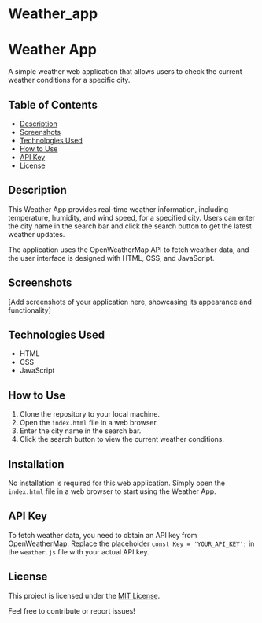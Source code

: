 # Weather_app
# Weather App

A simple weather web application that allows users to check the current weather conditions for a specific city.

## Table of Contents
- [Description](#description)
- [Screenshots](#screenshots)
- [Technologies Used](#technologies-used)
- [How to Use](#how-to-use)
- [API Key](#api-key)
- [License](#license)

## Description

This Weather App provides real-time weather information, including temperature, humidity, and wind speed, for a specified city. Users can enter the city name in the search bar and click the search button to get the latest weather updates.

The application uses the OpenWeatherMap API to fetch weather data, and the user interface is designed with HTML, CSS, and JavaScript.

## Screenshots

[Add screenshots of your application here, showcasing its appearance and functionality]

## Technologies Used

- HTML
- CSS
- JavaScript

## How to Use

1. Clone the repository to your local machine.
2. Open the `index.html` file in a web browser.
3. Enter the city name in the search bar.
4. Click the search button to view the current weather conditions.

## Installation

No installation is required for this web application. Simply open the `index.html` file in a web browser to start using the Weather App.

## API Key

To fetch weather data, you need to obtain an API key from OpenWeatherMap. Replace the placeholder `const Key = 'YOUR_API_KEY';` in the `weather.js` file with your actual API key.

## License

This project is licensed under the [MIT License](LICENSE).

Feel free to contribute or report issues!

